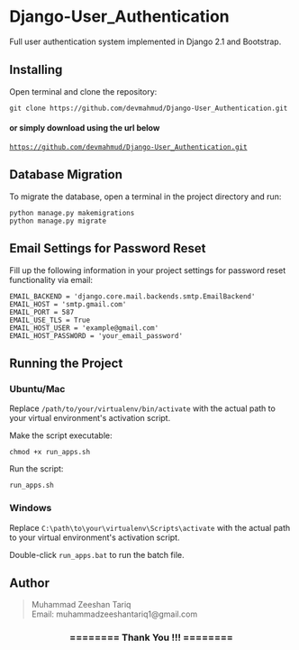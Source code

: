 <!DOCTYPE html>
<html lang="en">
<head>
<meta charset="UTF-8">
<meta name="viewport" content="width=device-width, initial-scale=1.0">
<title>Django-User_Authentication</title>
</head>
<body>

<h1>Django-User_Authentication</h1>

<p>Full user authentication system implemented in Django 2.1 and Bootstrap.</p>

<h2>Installing</h2>

<p>Open terminal and clone the repository:</p>

<pre><code>git clone https://github.com/devmahmud/Django-User_Authentication.git</code></pre>

<h4>or simply download using the url below</h4>

<code>https://github.com/devmahmud/Django-User_Authentication.git</code>

<h2>Database Migration</h2>

<p>To migrate the database, open a terminal in the project directory and run:</p>

<pre><code>python manage.py makemigrations
python manage.py migrate
</code></pre>

<h2>Email Settings for Password Reset</h2>

<p>Fill up the following information in your project settings for password reset functionality via email:</p>

<pre><code>EMAIL_BACKEND = 'django.core.mail.backends.smtp.EmailBackend'
EMAIL_HOST = 'smtp.gmail.com'
EMAIL_PORT = 587
EMAIL_USE_TLS = True
EMAIL_HOST_USER = 'example@gmail.com'
EMAIL_HOST_PASSWORD = 'your_email_password'
</code></pre>

<h2>Running the Project</h2>

<h3>Ubuntu/Mac</h3>

<p>Replace <code>/path/to/your/virtualenv/bin/activate</code> with the actual path to your virtual environment's activation script.</p>

<p>Make the script executable:</p>

<pre><code>chmod +x run_apps.sh</code></pre>

<p>Run the script:</p>

<pre><code>run_apps.sh</code></pre>

<h3>Windows</h3>

<p>Replace <code>C:\path\to\your\virtualenv\Scripts\activate</code> with the actual path to your virtual environment's activation script.</p>

<p>Double-click <code>run_apps.bat</code> to run the batch file.</p>

<h2>Author</h2>
<blockquote>
  Muhammad Zeeshan Tariq<br>
  Email: muhammadzeeshantariq1@gmail.com
</blockquote>

<div align="center">
    <h3>======== Thank You !!! ========</h3>
</div>

</body>
</html>
